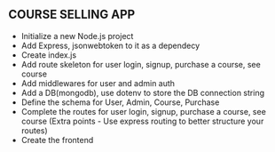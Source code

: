 ## COURSE SELLING APP

- Initialize a new Node.js project
- Add Express, jsonwebtoken to it as a dependecy
- Create index.js
- Add route skeleton for user login, signup, purchase a course, see course
- Add middlewares for user and admin auth
- Add a DB(mongodb), use dotenv to store the DB connection string
- Define the schema for User, Admin, Course, Purchase
- Complete the routes for user login, signup, purchase a course, see course (Extra points - Use express routing to better structure your routes)
- Create the frontend